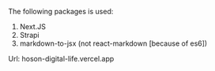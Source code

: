 The following packages is used:

1. Next.JS
2. Strapi
3. markdown-to-jsx (not react-markdown [because of es6])


Url:
hoson-digital-life.vercel.app

